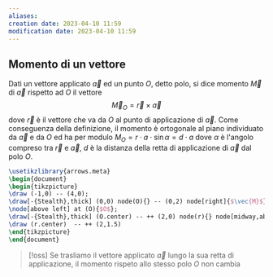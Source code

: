```yaml
---
aliases: 
creation date: 2023-04-10 11:59
modification date: 2023-04-10 11:59
---
```


## Momento di un vettore
Dati un vettore applicato $\vec{a}$ ed un punto $O$, detto polo, si dice momento $\vec{M}$ di $\vec{a}$ rispetto ad $O$ il vettore
$$
\vec{M}_{O} = \vec{r} \times \vec{a}
$$
dove $\vec{r}$ è il vettore che va da $O$ al punto di applicazione di $\vec{a}$. Come conseguenza della definizione, il momento è ortogonale al piano individuato da $\vec{a}$ e da $O$ ed ha per modulo $M_{O} = r \cdot a \cdot \sin \alpha = d \cdot a$ dove $\alpha$ è l'angolo compreso tra $\vec{r}$ e $\vec{a}$, $d$ è la distanza della retta di applicazione di $\vec{a}$ dal polo $O$.

```tikz
\usetikzlibrary{arrows.meta}
\begin{document}
\begin{tikzpicture}
\draw (-1,0) -- (4,0);
\draw[-{Stealth},thick] (0,0) node(O){} -- (0,2) node[right]{$\vec{M}$};
\node[above left] at (O){$O$};
\draw[-{Stealth},thick] (O.center) -- ++ (2,0) node(r){} node[midway,above]{$\vec{r}$};
\draw (r.center)  -- ++ (2,1.5)
\end{tikzpicture}
\end{document}
```

>[!oss]
>Se trasliamo il vettore applicato $\vec{a}$ lungo la sua retta di applicazione, il momento rispeto allo stesso polo $O$ non cambia


